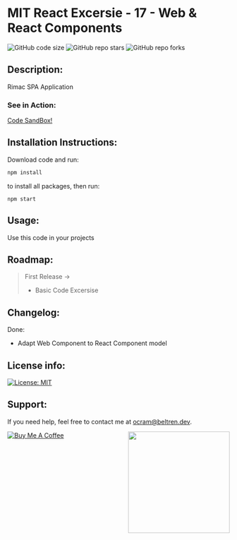 # MIT React Excersie - 17 - Web & React Components
![GitHub code size](https://img.shields.io/github/repo-size/otanerocram/rimac-cotizador-form)
![GitHub repo stars](https://img.shields.io/github/stars/otanerocram/rimac-cotizador-form)
![GitHub repo forks](https://img.shields.io/github/forks/otanerocram/rimac-cotizador-form)

## Description: 
Rimac SPA Application

### See in Action:
[Code SandBox!](https://githubbox.com/otanerocram/rimac-cotizador-form)

## Installation Instructions:
Download code and run:
```bash
npm install
```
to install all packages, then run:
```
npm start
```

## Usage: 
Use this code in your projects

## Roadmap: 
> First Release -> 
> - Basic Code Excersise
> 

## Changelog:
Done: 
- Adapt Web Component to React Component model

## License info: 
[![License: MIT](https://img.shields.io/badge/License-MIT-yellow.svg)](https://opensource.org/licenses/MIT)

## Support: 
If you need help, feel free to contact me at ocram@beltren.dev.

<img align='right' src="https://media.giphy.com/media/M9gbBd9nbDrOTu1Mqx/giphy.gif" width="230">

[![Buy Me A Coffee](https://cdn.buymeacoffee.com/buttons/v2/default-yellow.png)](https://www.buymeacoffee.com/otanerocram)

